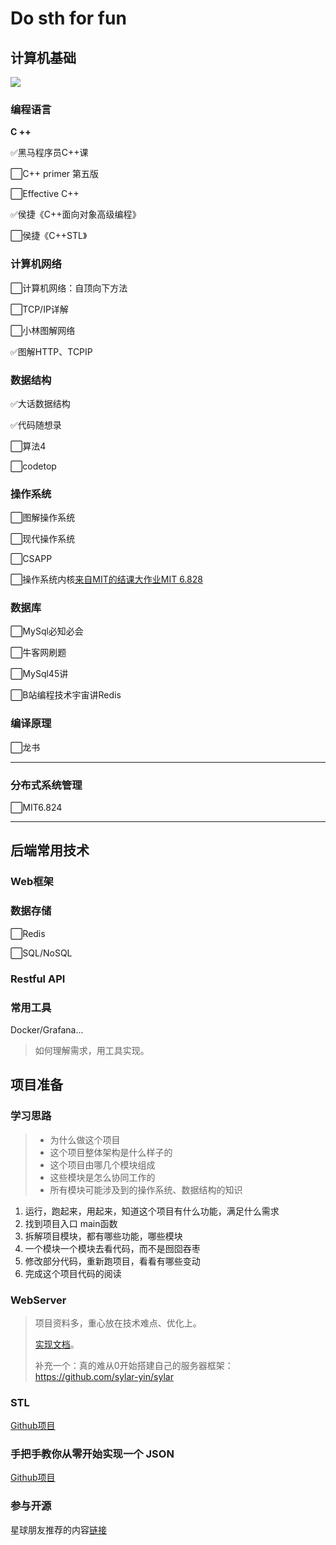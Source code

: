 Do sth for fun
===

## 计算机基础


![](http://pic.shixiaocaia.fun/202301241635615.png)

### 编程语言 

**C ++**

✅黑马程序员C++课

⬜C++ primer 第五版

⬜Effective C++

✅侯捷《C++面向对象高级编程》

⬜侯捷《C++STL》

### 计算机网络

⬜计算机网络：自顶向下方法

⬜TCP/IP详解

⬜小林图解网络

✅图解HTTP、TCPIP

### 数据结构

✅大话数据结构

✅代码随想录

⬜算法4

⬜codetop

### 操作系统

⬜图解操作系统

⬜现代操作系统

⬜CSAPP

⬜操作系统内核[来自MIT的结课大作业MIT 6.828](https://github.com/woai3c/MIT6.828)

### 数据库

⬜MySql必知必会

⬜牛客网刷题

⬜MySql45讲

⬜B站编程技术宇宙讲Redis

### 编译原理

⬜龙书

---

### 分布式系统管理

⬜MIT6.824

---

## 后端常用技术

### Web框架

### 数据存储

⬜Redis

⬜SQL/NoSQL

### Restful API

### 常用工具

Docker/Grafana...

> 如何理解需求，用工具实现。

## 项目准备

### 学习思路

> - 为什么做这个项目
> - 这个项目整体架构是什么样子的
> - 这个项目由哪几个模块组成
> - 这些模块是怎么协同工作的
> - 所有模块可能涉及到的操作系统、数据结构的知识

1. 运行，跑起来，用起来，知道这个项目有什么功能，满足什么需求 
2.  找到项目入口 main函数 
3.  拆解项目模块，都有哪些功能，哪些模块 
4.  一个模块一个模块去看代码，而不是囫囵吞枣
5.  修改部分代码，重新跑项目，看看有哪些变动 
6.  完成这个项目代码的阅读

### WebServer

> 项目资料多，重心放在技术难点、优化上。
>
> [实现文档](https://docsify.shixiaocaia.fun/#/02MyWeb/README)。
>
> 补充一个：真的难从0开始搭建自己的服务器框架：https://github.com/sylar-yin/sylar

###  STL

[Github项目](https://github.com/Alinshans/MyTinySTL)


### 手把手教你从零开始实现一个 JSON

[Github项目](https://github.com/miloyip/json-tutorial)

###  参与开源

星球朋友推荐的内容[链接](https://erdengk.github.io/gsoc-analyse/)

